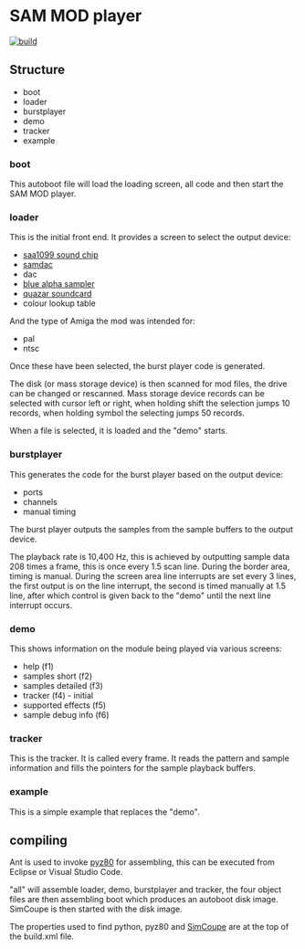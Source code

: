 # SAM MOD player

[![build](https://github.com/stefandrissen/SAM-MOD-player/actions/workflows/ant.yml/badge.svg)](https://github.com/stefandrissen/SAM-MOD-player/actions/workflows/ant.yml)

## Structure

- boot
- loader
- burstplayer
- demo
- tracker
- example

### boot

This autoboot file will load the loading screen, all code and then start the SAM MOD player.

### loader

This is the initial front end. It provides a screen to select the output device:

- [saa1099 sound chip](https://www.worldofsam.org/products/saa1099)
- [samdac](https://www.worldofsam.org/products/samdac)
- dac
- [blue alpha sampler](https://www.worldofsam.org/products/sound-sampler)
- [quazar soundcard](https://www.worldofsam.org/products/quazar-surround)
- colour lookup table

And the type of Amiga the mod was intended for:

- pal
- ntsc

Once these have been selected, the burst player code is generated.

The disk (or mass storage device) is then scanned for mod files, the drive can be changed or rescanned. Mass storage device records can be selected with cursor left or right, when holding shift the selection jumps 10 records, when holding symbol the selecting jumps 50 records.

When a file is selected, it is loaded and the "demo" starts.

### burstplayer

This generates the code for the burst player based on the output device:

- ports
- channels
- manual timing

The burst player outputs the samples from the sample buffers to the output device.

The playback rate is 10,400 Hz, this is achieved by outputting sample data 208 times a frame, this is once every 1.5 scan line.
During the border area, timing is manual.  During the screen area line interrupts are set every 3 lines, the first output is on
the line interrupt, the second is timed manually at 1.5 line, after which control is given back to the "demo" until the next line
interrupt occurs.

### demo

This shows information on the module being played via various screens:

- help (f1)
- samples short (f2)
- samples detailed (f3)
- tracker (f4) - initial
- supported effects (f5)
- sample debug info (f6)

### tracker

This is the tracker. It is called every frame.
It reads the pattern and sample information and fills the pointers for the sample playback buffers.

### example

This is a simple example that replaces the "demo".

## compiling

Ant is used to invoke [pyz80](https://github.com/simonowen/pyz80) for assembling, this can be executed from Eclipse or Visual Studio Code.

"all" will assemble loader, demo, burstplayer and tracker, the four object files are then assembling boot which produces an autoboot disk image.
SimCoupe is then started with the disk image.

The properties used to find python, pyz80 and [SimCoupe](https://www.simcoupe.org/) are at the top of the build.xml file.
